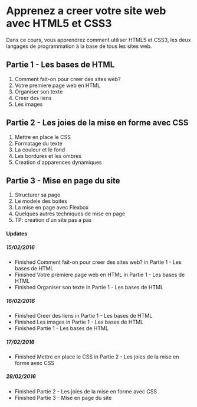 # Apprenez a creer votre site web avec HTML5 et CSS3

Dans ce cours, vous apprendrez comment utiliser HTML5 et CSS3, les deux langages de programmation à la base de tous les sites web.

## Partie 1 - Les bases de HTML
1. Comment fait-on pour creer des sites web?
2. Votre premiere page web en HTML
3. Organiser son texte
4. Creer des liens
5. Les images

## Partie 2 - Les joies de la mise en forme avec CSS
1. Mettre en place le CSS
2. Formatage du texte
3. La couleur et le fond
4. Les bordures et les ombres
5. Creation d'apparences dynamiques

## Partie 3 - Mise en page du site
1. Structurer sa page
2. Le modele des boites
3. La mise en page avec Flexbox
4. Quelques autres techniques de mise en page
5. TP: creation d'un site pas a pas

#### Updates
##### 15/02/2016
- Finished Comment fait-on pour creer des sites web? in Partie 1 - Les bases de HTML
- Finished Votre premiere page web en HTML in Partie 1 - Les bases de HTML
- Finished Organiser son texte in Partie 1 - Les bases de HTML

##### 16/02/2016
- Finished Creer des liens in Partie 1 - Les bases de HTML
- Finished Les images in Partie 1 - Les bases de HTML
- Finished Partie 1 - Les bases de HTML

##### 17/02/2016
- Finished Mettre en place le CSS in Partie 2 - Les joies de la mise en forme avec CSS

##### 28/02/2016
- Finished Partie 2 - Les joies de la mise en forme avec CSS
- Finished Partie 3 - Mise en page du site
